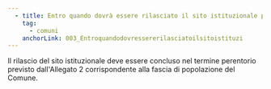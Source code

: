 ```yaml
---
  - title: Entro quando dovrà essere rilasciato il sito istituzionale per i Comuni?
    tag:
      - comuni
    anchorLink: 003_Entroquandodovressererilasciatoilsitoistituzi
---
```


Il rilascio del sito istituzionale deve essere concluso nel termine perentorio previsto dall'Allegato 2 corrispondente alla fascia di popolazione del Comune.